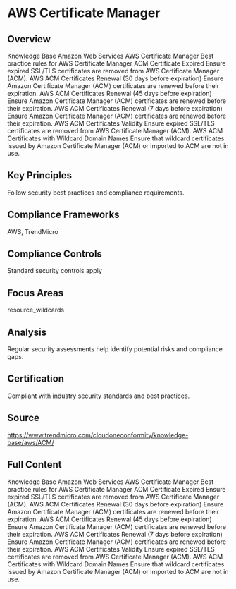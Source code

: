 # AWS Certificate Manager

## Overview
Knowledge Base
Amazon Web Services
AWS Certificate Manager
Best practice rules for AWS Certificate Manager
ACM Certificate Expired
Ensure expired SSL/TLS certificates are removed from AWS Certificate Manager (ACM).
AWS ACM Certificates Renewal (30 days before expiration)
Ensure Amazon Certificate Manager (ACM) certificates are renewed before their expiration.
AWS ACM Certificates Renewal (45 days before expiration)
Ensure Amazon Certificate Manager (ACM) certificates are renewed before their expiration.
AWS ACM Certificates Renewal (7 days before expiration)
Ensure Amazon Certificate Manager (ACM) certificates are renewed before their expiration.
AWS ACM Certificates Validity
Ensure expired SSL/TLS certificates are removed from AWS Certificate Manager (ACM).
AWS ACM Certificates with Wildcard Domain Names
Ensure that wildcard certificates issued by Amazon Certificate Manager (ACM) or imported to ACM are not in use.

## Key Principles
Follow security best practices and compliance requirements.

## Compliance Frameworks
AWS, TrendMicro

## Compliance Controls
Standard security controls apply

## Focus Areas
resource_wildcards

## Analysis
Regular security assessments help identify potential risks and compliance gaps.

## Certification
Compliant with industry security standards and best practices.

## Source
https://www.trendmicro.com/cloudoneconformity/knowledge-base/aws/ACM/

## Full Content
Knowledge Base
Amazon Web Services
AWS Certificate Manager
Best practice rules for AWS Certificate Manager
ACM Certificate Expired
Ensure expired SSL/TLS certificates are removed from AWS Certificate Manager (ACM).
AWS ACM Certificates Renewal (30 days before expiration)
Ensure Amazon Certificate Manager (ACM) certificates are renewed before their expiration.
AWS ACM Certificates Renewal (45 days before expiration)
Ensure Amazon Certificate Manager (ACM) certificates are renewed before their expiration.
AWS ACM Certificates Renewal (7 days before expiration)
Ensure Amazon Certificate Manager (ACM) certificates are renewed before their expiration.
AWS ACM Certificates Validity
Ensure expired SSL/TLS certificates are removed from AWS Certificate Manager (ACM).
AWS ACM Certificates with Wildcard Domain Names
Ensure that wildcard certificates issued by Amazon Certificate Manager (ACM) or imported to ACM are not in use.
